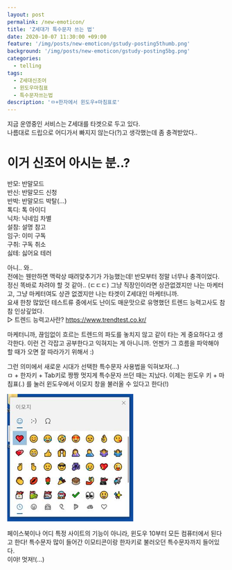 ```yaml
---
layout: post
permalink: /new-emoticon/
title: 'Z세대가 특수문자 쓰는 법'
date: 2020-10-07 11:30:00 +09:00
feature: '/img/posts/new-emoticon/gstudy-posting5thumb.png'
background: '/img/posts/new-emoticon/gstudy-posting5bg.png'
categories:
  - telling
tags:
  - Z세대신조어
  - 윈도우마침표
  - 특수문자쓰는법
description: 'ㅁ+한자에서 윈도우+마침표로'
---
```


지금 운영중인 서비스는 Z세대를 타겟으로 두고 있다.  
나름대로 드립으로 어디가서 빠지지 않는다(?)고 생각했는데 좀 충격받았다..  

# 이거 신조어 아시는 분..?  

반모: 반말모드  
반신: 반말모드 신청  
반박: 반말모드 박탈(...)  
톡디: 톡 아이디  
닉차: 닉네임 차별  
설참: 설명 참고  
임구: 이미 구독  
구취: 구독 취소  
싫테: 싫어요 테러  

아니.. 와..  
전에는 웬만하면 맥락상 때려맞추기가 가능했는데! 반모부터 정말 너무나 충격이었다. 정신 똑바로 차려야 할 것 같아.. (ㄷㄷㄷ) 그냥 직장인이라면 상관없겠지만 나는 마케터고, 그냥 마케터여도 상관 없겠지만 나는 타겟이 Z세대인 마케터니까.  
요새 한창 많았던 테스트류 중에서도 난이도 매운맛으로 유명했던 트렌드 능력고사도 참 참 인상깊었다.  
▷ 트렌드 능력고사란? https://www.trendtest.co.kr/  

마케터니까, 끊임없이 흐르는 트렌드의 파도를 놓치지 않고 같이 타는 게 중요하다고 생각한다. 이런 건 각잡고 공부한다고 익혀지는 게 아니니까. 언젠가 그 흐름을 파악해야 할 때가 오면 잘 따라가기 위해서 :)  

그런 의미에서 새로운 시대가 선택한 특수문자 사용법을 익혀보자(...)  
ㅁ + 한자키 + Tab키로 짱짱 멋지게 특수문자 쓰던 때는 지났다. 이제는 윈도우 키 + 마침표(.) 를 눌러 윈도우에서 이모지 창을 불러올 수 있다고 한다(!)  

![윈도우 마침표 이모티콘](/img/posts/new-emoticon/new-emoticons.jpg)

페이스북이나 어디 특정 사이트의 기능이 아니라, 윈도우 10부터 모든 컴퓨터에서 된다고 한다! 특수문자 많이 들어간 이모티콘이랑 한자키로 불러오던 특수문자까지 들어있다.  
이야! 멋져!(...)
